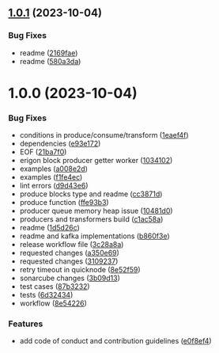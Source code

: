 ## [1.0.1](https://github.com/0xPolygon/chain-indexer-framework/compare/1.0.0...1.0.1) (2023-10-04)


### Bug Fixes

* readme ([2169fae](https://github.com/0xPolygon/chain-indexer-framework/commit/2169fae273ebc99c5fd30248bd7dd5ee72c59d4a))
* readme ([580a3da](https://github.com/0xPolygon/chain-indexer-framework/commit/580a3dae676129aacef1ed1d196ccfb9a6b85e71))

# 1.0.0 (2023-10-04)


### Bug Fixes

* conditions in produce/consume/transform ([1eaef4f](https://github.com/0xPolygon/chain-indexer-framework/commit/1eaef4f7287e13a3a06adae46fc54980efb73722))
* dependencies ([e93e172](https://github.com/0xPolygon/chain-indexer-framework/commit/e93e17243183d0784dcf0cd03755f1a0c764aa0d))
* EOF ([21ba7f0](https://github.com/0xPolygon/chain-indexer-framework/commit/21ba7f05f71b722222a0aef60c83d513db4fd21e))
* erigon block producer getter worker ([1034102](https://github.com/0xPolygon/chain-indexer-framework/commit/10341024d7a8ba6c99a4a324450207c1da75f4b7))
* examples ([a008e2d](https://github.com/0xPolygon/chain-indexer-framework/commit/a008e2d6c0eb058ee550078e7aded89aaa0605f8))
* examples ([f1fe4ec](https://github.com/0xPolygon/chain-indexer-framework/commit/f1fe4eceab0d930e3940fcca8609f7ead0843ac0))
* lint errors ([d9d43e6](https://github.com/0xPolygon/chain-indexer-framework/commit/d9d43e62c5ad5ef48f0d7e2b0b6a4958e9ec44e6))
* produce blocks type and readme ([cc3871d](https://github.com/0xPolygon/chain-indexer-framework/commit/cc3871d87e3329ccc82928dfafb379fb1006c785))
* produce function ([ffe93b3](https://github.com/0xPolygon/chain-indexer-framework/commit/ffe93b3d6a4af16841729fe3c447dfd606df0024))
* producer queue memory heap issue ([10481d0](https://github.com/0xPolygon/chain-indexer-framework/commit/10481d0fea649af2714049254d51d00c85e20597))
* producers and transformers build ([c1ac58a](https://github.com/0xPolygon/chain-indexer-framework/commit/c1ac58a36f26da93d535ca065bd26d8be5543700))
* readme ([1d5d26c](https://github.com/0xPolygon/chain-indexer-framework/commit/1d5d26c21e228b4471fdc851e4751e9861100427))
* readme and kafka implementations ([b860f3e](https://github.com/0xPolygon/chain-indexer-framework/commit/b860f3ee22d056cd45108a1fd5e99778c12ac1dc))
* release workflow file ([3c28a8a](https://github.com/0xPolygon/chain-indexer-framework/commit/3c28a8ae211ebeaeb1961b9b53f3b284d035365a))
* requested changes ([a350e69](https://github.com/0xPolygon/chain-indexer-framework/commit/a350e69a383f663821b39313357ff02c51997eb0))
* requested changes ([3109237](https://github.com/0xPolygon/chain-indexer-framework/commit/3109237b3816d129fc2881952db62ff66409d2d8))
* retry timeout in quicknode ([8e52f59](https://github.com/0xPolygon/chain-indexer-framework/commit/8e52f597dc8b7b7ca1cd29cc6ea0add606f33b04))
* sonarcube changes ([3b09d13](https://github.com/0xPolygon/chain-indexer-framework/commit/3b09d1305f5b59a20ab036db72f57670d6dc24a4))
* test cases ([87b3232](https://github.com/0xPolygon/chain-indexer-framework/commit/87b32321100a81ccedc10dc400865068dd221fa5))
* tests ([6d32434](https://github.com/0xPolygon/chain-indexer-framework/commit/6d3243400988f63dea90ea9eadf11a1ef86960f4))
* workflow ([8e54226](https://github.com/0xPolygon/chain-indexer-framework/commit/8e54226638369d93f0dc0dc8f144965ee00e4d39))


### Features

* add code of conduct and contribution guidelines ([e0f8ef4](https://github.com/0xPolygon/chain-indexer-framework/commit/e0f8ef4679f1f6e88e61d7b11dbd11dc43b6c6e5))
